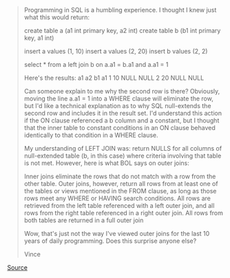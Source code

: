 > Programming in SQL is a humbling experience. I thought I knew just what this would return:
>
> create table a (a1 int primary key, a2 int)
> create table b (b1 int primary key, a1 int)
>
> insert a values (1, 10)
> insert a values (2, 20)
> insert b values (2, 2)
>
> select * 
> from a 
> left join b 
> on a.a1 = b.a1 
> and a.a1 = 1
>
>
> Here's the results:
> a1 a2 b1 a1
> 1 10 NULL NULL
> 2 20 NULL NULL
>
> Can someone explain to me why the second row is there? Obviously, moving the line a.a1 = 1 into a WHERE clause will eliminate the row, but I'd like a technical explanation as to why SQL null-extends the second row and includes it in the result set. I'd understand this action if the ON clause referenced a b column and a constant, but I thought that the inner table to constant conditions in an ON clause behaved identically to that condition in a WHERE clause.
>
> My understanding of LEFT JOIN was: return NULLS for all columns of null-extended table (b, in this case) where criteria involving that table is not met. However, here is what BOL says on outer joins:
>
>
> Inner joins eliminate the rows that do not match with a row from the other table. Outer joins, however, return all rows from at least one of the tables or views mentioned in the FROM clause, as long as those rows meet any WHERE or HAVING search conditions. All rows are retrieved from the left table referenced with a left outer join, and all rows from the right table referenced in a right outer join. All rows from both tables are returned in a full outer join
>
>
> Wow, that's just not the way I've viewed outer joins for the last 10 years of daily programming. Does this surprise anyone else?
>
> Vince 

[Source](https://www.sqlservercentral.com/Forums/Topic449462-338-1.aspx)
